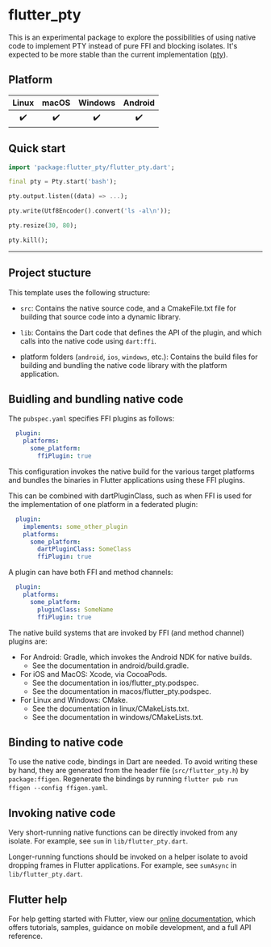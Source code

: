 # flutter_pty

This is an experimental package to explore the possibilities of using native
code to implement PTY instead of pure FFI and blocking isolates. It's expected to be
more stable than the current implementation ([pty](https://pub.dev/packages/pty)).

## Platform


| Linux | macOS | Windows | Android |
| :---: | :---: | :-----: | :-----: |
|   ✔️   |   ✔️   |    ✔️    |    ✔️    |

## Quick start

```dart
import 'package:flutter_pty/flutter_pty.dart';

final pty = Pty.start('bash');

pty.output.listen((data) => ...);

pty.write(Utf8Encoder().convert('ls -al\n'));

pty.resize(30, 80);

pty.kill();
```

---

## Project stucture

This template uses the following structure:

* `src`: Contains the native source code, and a CmakeFile.txt file for building
  that source code into a dynamic library.

* `lib`: Contains the Dart code that defines the API of the plugin, and which
  calls into the native code using `dart:ffi`.

* platform folders (`android`, `ios`, `windows`, etc.): Contains the build files
  for building and bundling the native code library with the platform application.

## Buidling and bundling native code

The `pubspec.yaml` specifies FFI plugins as follows:

```yaml
  plugin:
    platforms:
      some_platform:
        ffiPlugin: true
```

This configuration invokes the native build for the various target platforms
and bundles the binaries in Flutter applications using these FFI plugins.

This can be combined with dartPluginClass, such as when FFI is used for the
implementation of one platform in a federated plugin:

```yaml
  plugin:
    implements: some_other_plugin
    platforms:
      some_platform:
        dartPluginClass: SomeClass
        ffiPlugin: true
```

A plugin can have both FFI and method channels:

```yaml
  plugin:
    platforms:
      some_platform:
        pluginClass: SomeName
        ffiPlugin: true
```

The native build systems that are invoked by FFI (and method channel) plugins are:

* For Android: Gradle, which invokes the Android NDK for native builds.
  * See the documentation in android/build.gradle.
* For iOS and MacOS: Xcode, via CocoaPods.
  * See the documentation in ios/flutter_pty.podspec.
  * See the documentation in macos/flutter_pty.podspec.
* For Linux and Windows: CMake.
  * See the documentation in linux/CMakeLists.txt.
  * See the documentation in windows/CMakeLists.txt.

## Binding to native code

To use the native code, bindings in Dart are needed.
To avoid writing these by hand, they are generated from the header file
(`src/flutter_pty.h`) by `package:ffigen`.
Regenerate the bindings by running `flutter pub run ffigen --config ffigen.yaml`.

## Invoking native code

Very short-running native functions can be directly invoked from any isolate.
For example, see `sum` in `lib/flutter_pty.dart`.

Longer-running functions should be invoked on a helper isolate to avoid
dropping frames in Flutter applications.
For example, see `sumAsync` in `lib/flutter_pty.dart`.

## Flutter help

For help getting started with Flutter, view our
[online documentation](https://flutter.dev/docs), which offers tutorials,
samples, guidance on mobile development, and a full API reference.


